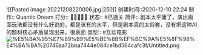 ![[Pasted image 20221208220006.jpg|250]]
创建时间::2020-12-10 22:24
制作:: Quantic Dream
打分:: 💛💛💛💛🖤
状态:: #已通关 
简评:: 剧本太平庸了，演出画面玩法都没有什么好说的，都是该有的水平，但是剧本真的太俗套，没有把这种AI的题材核心矛盾呈现出来，很表面
类型:: #互动电影 
![%E5%BA%95%E7%89%B9%E5%BE%8B%EF%BC%9A%E5%8F%98%E4%BA%BA%20746aa72bba7444e084ce1bd564cafc3f/Untitled.png](%E5%BA%95%E7%89%B9%E5%BE%8B%EF%BC%9A%E5%8F%98%E4%BA%BA%20746aa72bba7444e084ce1bd564cafc3f/Untitled.png)